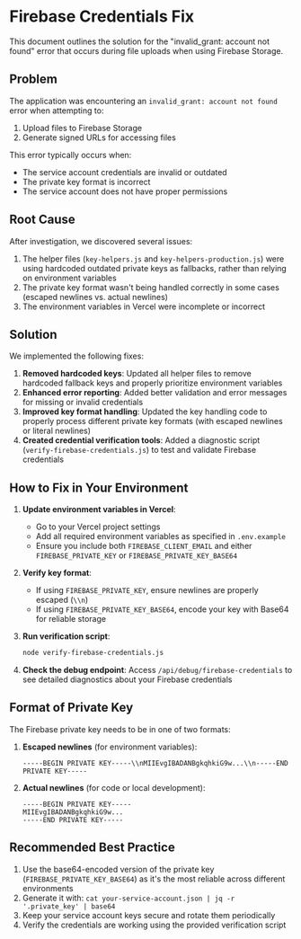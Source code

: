 # Firebase Credentials Fix

This document outlines the solution for the "invalid_grant: account not found" error that occurs during file uploads when using Firebase Storage.

## Problem

The application was encountering an `invalid_grant: account not found` error when attempting to:
1. Upload files to Firebase Storage
2. Generate signed URLs for accessing files

This error typically occurs when:
- The service account credentials are invalid or outdated
- The private key format is incorrect
- The service account does not have proper permissions

## Root Cause

After investigation, we discovered several issues:

1. The helper files (`key-helpers.js` and `key-helpers-production.js`) were using hardcoded outdated private keys as fallbacks, rather than relying on environment variables
2. The private key format wasn't being handled correctly in some cases (escaped newlines vs. actual newlines)
3. The environment variables in Vercel were incomplete or incorrect

## Solution

We implemented the following fixes:

1. **Removed hardcoded keys**: Updated all helper files to remove hardcoded fallback keys and properly prioritize environment variables
2. **Enhanced error reporting**: Added better validation and error messages for missing or invalid credentials
3. **Improved key format handling**: Updated the key handling code to properly process different private key formats (with escaped newlines or literal newlines)
4. **Created credential verification tools**: Added a diagnostic script (`verify-firebase-credentials.js`) to test and validate Firebase credentials

## How to Fix in Your Environment

1. **Update environment variables in Vercel**:
   - Go to your Vercel project settings
   - Add all required environment variables as specified in `.env.example`
   - Ensure you include both `FIREBASE_CLIENT_EMAIL` and either `FIREBASE_PRIVATE_KEY` or `FIREBASE_PRIVATE_KEY_BASE64`

2. **Verify key format**:
   - If using `FIREBASE_PRIVATE_KEY`, ensure newlines are properly escaped (`\\n`)
   - If using `FIREBASE_PRIVATE_KEY_BASE64`, encode your key with Base64 for reliable storage

3. **Run verification script**:
   ```bash
   node verify-firebase-credentials.js
   ```

4. **Check the debug endpoint**:
   Access `/api/debug/firebase-credentials` to see detailed diagnostics about your Firebase credentials

## Format of Private Key

The Firebase private key needs to be in one of two formats:

1. **Escaped newlines** (for environment variables):
   ```
   -----BEGIN PRIVATE KEY-----\\nMIIEvgIBADANBgkqhkiG9w...\\n-----END PRIVATE KEY-----
   ```

2. **Actual newlines** (for code or local development):
   ```
   -----BEGIN PRIVATE KEY-----
   MIIEvgIBADANBgkqhkiG9w...
   -----END PRIVATE KEY-----
   ```

## Recommended Best Practice

1. Use the base64-encoded version of the private key (`FIREBASE_PRIVATE_KEY_BASE64`) as it's the most reliable across different environments
2. Generate it with: `cat your-service-account.json | jq -r '.private_key' | base64`
3. Keep your service account keys secure and rotate them periodically
4. Verify the credentials are working using the provided verification script